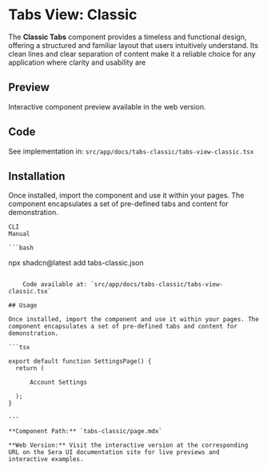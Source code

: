 # Tabs View: Classic 

The **Classic Tabs** component provides a timeless and functional design, offering a structured and familiar layout that users intuitively understand. Its clean lines and clear separation of content make it a reliable choice for any application where clarity and usability are

## Preview

Interactive component preview available in the web version.

## Code

See implementation in: `src/app/docs/tabs-classic/tabs-view-classic.tsx`

## Installation
Once installed, import the component and use it within your pages. The component encapsulates a set of pre-defined tabs and content for demonstration.

    CLI
    Manual

    ```bash
npx shadcn@latest add tabs-classic.json
```

    Code available at: `src/app/docs/tabs-classic/tabs-view-classic.tsx`

## Usage

Once installed, import the component and use it within your pages. The component encapsulates a set of pre-defined tabs and content for demonstration.

```tsx

export default function SettingsPage() {
  return (
    
      Account Settings

  );
}

---

**Component Path:** `tabs-classic/page.mdx`

**Web Version:** Visit the interactive version at the corresponding URL on the Sera UI documentation site for live previews and interactive examples.
